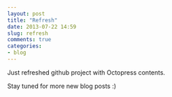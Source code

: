```yaml
---
layout: post
title: "Refresh"
date: 2013-07-22 14:59
slug: refresh
comments: true
categories: 
- blog
---
```

Just refreshed github project with Octopress contents.

Stay tuned for more new blog posts :)
